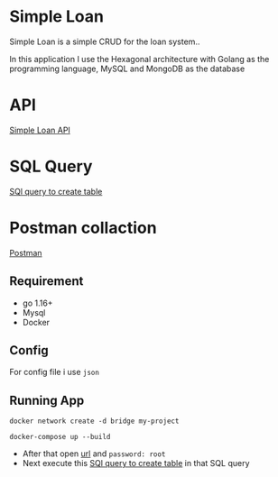 # Simple Loan

Simple Loan is a simple CRUD for the loan system..

In this application I use the Hexagonal architecture with Golang as the programming language, MySQL and MongoDB as the database


# API
[Simple Loan API](https://github.com/muhfaa/simple-loan/blob/main/index.md)

# SQL Query
[SQl query to create table](https://github.com/muhfaa/simple-loan/blob/main/loan-database-init.sql)

# Postman collaction
[Postman](https://github.com/muhfaa/simple-loan/blob/main/Loan.postman_collection.json)

## Requirement

- go 1.16+
- Mysql
- Docker

## Config

For config file i use `json`

## Running App

`docker network create -d bridge my-project`

`docker-compose up --build`

- After that open [url](http://localhost:8090/?server=golang-loan-db&username=root&db=loan-db) and `password: root`
- Next execute this [SQl query to create table](https://github.com/muhfaa/simple-loan/blob/main/loan-database-init.sql) in that SQL query
